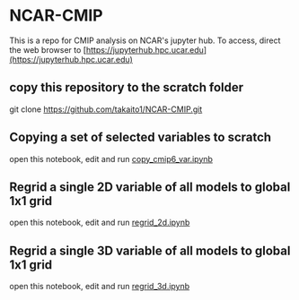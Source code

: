# NCAR-CMIP
This is a repo for CMIP analysis on NCAR's jupyter hub. 
To access, direct the web browser to [https://jupyterhub.hpc.ucar.edu](https://jupyterhub.hpc.ucar.edu)

## copy this repository to the scratch folder
git clone https://github.com/takaito1/NCAR-CMIP.git

## Copying a set of selected variables to scratch
open this notebook, edit and run
[copy_cmip6_var.ipynb]()

## Regrid a single 2D variable of all models to global 1x1 grid
open this notebook, edit and run
[regrid_2d.ipynb]()

## Regrid a single 3D variable of all models to global 1x1 grid
open this notebook, edit and run
[regrid_3d.ipynb]()


